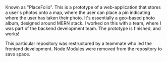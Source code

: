 Known as "PlaceFolio". This is a prototype of a web-application that stores a user's photos onto a map, where the user can place a pin indicating where the user has taken their photo. It's essentially a geo-based photo album, designed around MERN stack. I worked on this with a team, where I was part of the backend development team. The prototype is finished, and works!

This particular repository was restructured by a teammate who led the frontend development. Node Modules were removed from the repository to save space.
